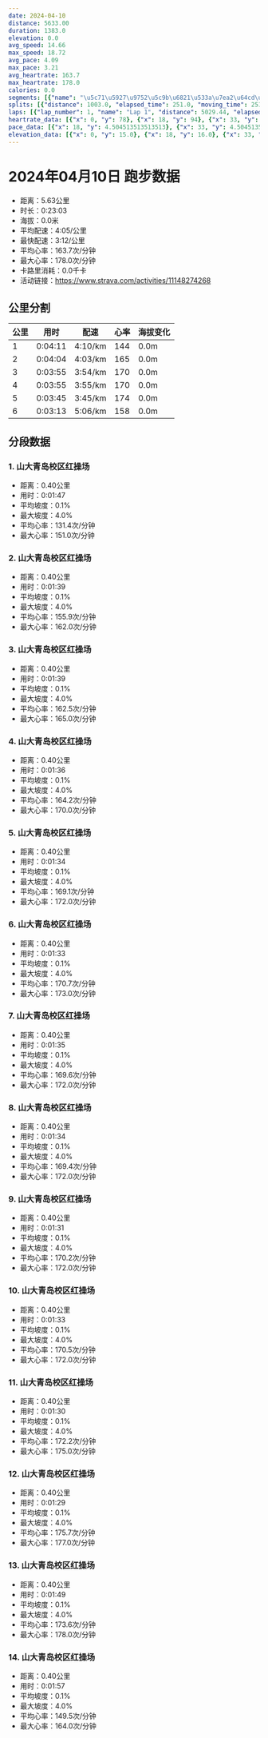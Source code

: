 ```yaml
---
date: 2024-04-10
distance: 5633.00
duration: 1383.0
elevation: 0.0
avg_speed: 14.66
max_speed: 18.72
avg_pace: 4.09
max_pace: 3.21
avg_heartrate: 163.7
max_heartrate: 178.0
calories: 0.0
segments: [{"name": "\u5c71\u5927\u9752\u5c9b\u6821\u533a\u7ea2\u64cd\u573a", "distance": 402.2, "elapsed_time": 107.0, "moving_time": 107.0, "average_heartrate": 131.4, "max_heartrate": 151.0, "average_grade": 0.1, "maximum_grade": 4.0, "elevation_difference": 1.0}, {"name": "\u5c71\u5927\u9752\u5c9b\u6821\u533a\u7ea2\u64cd\u573a", "distance": 402.2, "elapsed_time": 99.0, "moving_time": 99.0, "average_heartrate": 155.9, "max_heartrate": 162.0, "average_grade": 0.1, "maximum_grade": 4.0, "elevation_difference": 1.0}, {"name": "\u5c71\u5927\u9752\u5c9b\u6821\u533a\u7ea2\u64cd\u573a", "distance": 402.2, "elapsed_time": 99.0, "moving_time": 99.0, "average_heartrate": 162.5, "max_heartrate": 165.0, "average_grade": 0.1, "maximum_grade": 4.0, "elevation_difference": 1.0}, {"name": "\u5c71\u5927\u9752\u5c9b\u6821\u533a\u7ea2\u64cd\u573a", "distance": 402.2, "elapsed_time": 96.0, "moving_time": 96.0, "average_heartrate": 164.2, "max_heartrate": 170.0, "average_grade": 0.1, "maximum_grade": 4.0, "elevation_difference": 1.0}, {"name": "\u5c71\u5927\u9752\u5c9b\u6821\u533a\u7ea2\u64cd\u573a", "distance": 402.2, "elapsed_time": 94.0, "moving_time": 94.0, "average_heartrate": 169.1, "max_heartrate": 172.0, "average_grade": 0.1, "maximum_grade": 4.0, "elevation_difference": 1.0}, {"name": "\u5c71\u5927\u9752\u5c9b\u6821\u533a\u7ea2\u64cd\u573a", "distance": 402.2, "elapsed_time": 93.0, "moving_time": 93.0, "average_heartrate": 170.7, "max_heartrate": 173.0, "average_grade": 0.1, "maximum_grade": 4.0, "elevation_difference": 1.0}, {"name": "\u5c71\u5927\u9752\u5c9b\u6821\u533a\u7ea2\u64cd\u573a", "distance": 402.2, "elapsed_time": 95.0, "moving_time": 95.0, "average_heartrate": 169.6, "max_heartrate": 172.0, "average_grade": 0.1, "maximum_grade": 4.0, "elevation_difference": 1.0}, {"name": "\u5c71\u5927\u9752\u5c9b\u6821\u533a\u7ea2\u64cd\u573a", "distance": 402.2, "elapsed_time": 94.0, "moving_time": 94.0, "average_heartrate": 169.4, "max_heartrate": 172.0, "average_grade": 0.1, "maximum_grade": 4.0, "elevation_difference": 1.0}, {"name": "\u5c71\u5927\u9752\u5c9b\u6821\u533a\u7ea2\u64cd\u573a", "distance": 402.2, "elapsed_time": 91.0, "moving_time": 91.0, "average_heartrate": 170.2, "max_heartrate": 172.0, "average_grade": 0.1, "maximum_grade": 4.0, "elevation_difference": 1.0}, {"name": "\u5c71\u5927\u9752\u5c9b\u6821\u533a\u7ea2\u64cd\u573a", "distance": 402.2, "elapsed_time": 93.0, "moving_time": 93.0, "average_heartrate": 170.5, "max_heartrate": 172.0, "average_grade": 0.1, "maximum_grade": 4.0, "elevation_difference": 1.0}, {"name": "\u5c71\u5927\u9752\u5c9b\u6821\u533a\u7ea2\u64cd\u573a", "distance": 402.2, "elapsed_time": 90.0, "moving_time": 90.0, "average_heartrate": 172.2, "max_heartrate": 175.0, "average_grade": 0.1, "maximum_grade": 4.0, "elevation_difference": 1.0}, {"name": "\u5c71\u5927\u9752\u5c9b\u6821\u533a\u7ea2\u64cd\u573a", "distance": 402.2, "elapsed_time": 89.0, "moving_time": 89.0, "average_heartrate": 175.7, "max_heartrate": 177.0, "average_grade": 0.1, "maximum_grade": 4.0, "elevation_difference": 1.0}, {"name": "\u5c71\u5927\u9752\u5c9b\u6821\u533a\u7ea2\u64cd\u573a", "distance": 402.2, "elapsed_time": 109.0, "moving_time": 109.0, "average_heartrate": 173.6, "max_heartrate": 178.0, "average_grade": 0.1, "maximum_grade": 4.0, "elevation_difference": 1.0}, {"name": "\u5c71\u5927\u9752\u5c9b\u6821\u533a\u7ea2\u64cd\u573a", "distance": 402.2, "elapsed_time": 117.0, "moving_time": 117.0, "average_heartrate": 149.5, "max_heartrate": 164.0, "average_grade": 0.1, "maximum_grade": 4.0, "elevation_difference": 1.0}]
splits: [{"distance": 1003.0, "elapsed_time": 251.0, "moving_time": 251.0, "average_speed": 4.0, "pace": 4.166675, "average_heartrate": 144.60557768924303, "elevation_difference": 0.0, "split_number": 1}, {"distance": 1000.5, "elapsed_time": 244.0, "moving_time": 244.0, "average_speed": 4.1, "pace": 4.065048780487805, "average_heartrate": 165.48360655737704, "elevation_difference": 0.0, "split_number": 2}, {"distance": 1000.5, "elapsed_time": 235.0, "moving_time": 235.0, "average_speed": 4.26, "pace": 3.9123708920187794, "average_heartrate": 170.05957446808512, "elevation_difference": 0.0, "split_number": 3}, {"distance": 999.0, "elapsed_time": 235.0, "moving_time": 235.0, "average_speed": 4.25, "pace": 3.921576470588235, "average_heartrate": 170.08085106382978, "elevation_difference": 0.0, "split_number": 4}, {"distance": 1000.0, "elapsed_time": 225.0, "moving_time": 225.0, "average_speed": 4.44, "pace": 3.7537612612612605, "average_heartrate": 174.34666666666666, "elevation_difference": 0.0, "split_number": 5}, {"distance": 630.0, "elapsed_time": 193.0, "moving_time": 193.0, "average_speed": 3.26, "pace": 5.112484662576687, "average_heartrate": 158.25906735751295, "elevation_difference": 0.0, "split_number": 6}]
laps: [{"lap_number": 1, "name": "Lap 1", "distance": 5029.44, "elapsed_time": 1196.0, "moving_time": 1196.0, "average_speed": 4.21, "pace": 3.958836104513064, "average_heartrate": 164.7888888888889, "max_heartrate": 178, "start_date": "2024-04-10 18:00:40+00:00", "elevation_difference": 0.0}, {"lap_number": 2, "name": "Lap 2", "distance": 603.51, "elapsed_time": 187.0, "moving_time": 187.0, "average_speed": 3.23, "pace": 5.159969040247677, "average_heartrate": 157.2, "max_heartrate": 176, "start_date": "2024-04-10 18:20:37+00:00", "elevation_difference": 0.0}]
heartrate_data: [{"x": 0, "y": 78}, {"x": 18, "y": 94}, {"x": 33, "y": 130}, {"x": 47, "y": 134}, {"x": 62, "y": 138}, {"x": 76, "y": 142}, {"x": 89, "y": 147}, {"x": 103, "y": 149}, {"x": 117, "y": 151}, {"x": 132, "y": 153}, {"x": 145, "y": 157}, {"x": 158, "y": 155}, {"x": 172, "y": 157}, {"x": 186, "y": 159}, {"x": 200, "y": 158}, {"x": 214, "y": 161}, {"x": 229, "y": 161}, {"x": 242, "y": 164}, {"x": 255, "y": 162}, {"x": 269, "y": 163}, {"x": 285, "y": 163}, {"x": 298, "y": 160}, {"x": 312, "y": 163}, {"x": 327, "y": 163}, {"x": 341, "y": 161}, {"x": 354, "y": 161}, {"x": 368, "y": 165}, {"x": 382, "y": 166}, {"x": 396, "y": 167}, {"x": 408, "y": 170}, {"x": 423, "y": 170}, {"x": 436, "y": 167}, {"x": 449, "y": 167}, {"x": 462, "y": 169}, {"x": 476, "y": 170}, {"x": 489, "y": 172}, {"x": 502, "y": 171}, {"x": 517, "y": 172}, {"x": 531, "y": 169}, {"x": 543, "y": 171}, {"x": 556, "y": 170}, {"x": 568, "y": 171}, {"x": 582, "y": 171}, {"x": 595, "y": 173}, {"x": 610, "y": 168}, {"x": 623, "y": 169}, {"x": 635, "y": 169}, {"x": 648, "y": 172}, {"x": 662, "y": 171}, {"x": 676, "y": 168}, {"x": 689, "y": 170}, {"x": 702, "y": 171}, {"x": 715, "y": 169}, {"x": 728, "y": 168}, {"x": 740, "y": 169}, {"x": 754, "y": 168}, {"x": 769, "y": 170}, {"x": 782, "y": 171}, {"x": 794, "y": 171}, {"x": 807, "y": 169}, {"x": 820, "y": 169}, {"x": 833, "y": 170}, {"x": 847, "y": 170}, {"x": 861, "y": 170}, {"x": 873, "y": 170}, {"x": 887, "y": 172}, {"x": 900, "y": 170}, {"x": 912, "y": 172}, {"x": 925, "y": 170}, {"x": 938, "y": 170}, {"x": 954, "y": 171}, {"x": 966, "y": 171}, {"x": 979, "y": 170}, {"x": 991, "y": 172}, {"x": 1004, "y": 171}, {"x": 1017, "y": 172}, {"x": 1029, "y": 171}, {"x": 1043, "y": 174}, {"x": 1056, "y": 173}, {"x": 1069, "y": 174}, {"x": 1082, "y": 177}, {"x": 1095, "y": 176}, {"x": 1107, "y": 174}, {"x": 1119, "y": 175}, {"x": 1132, "y": 175}, {"x": 1145, "y": 176}, {"x": 1158, "y": 177}, {"x": 1171, "y": 178}, {"x": 1182, "y": 177}, {"x": 1194, "y": 176}, {"x": 1211, "y": 176}, {"x": 1232, "y": 175}, {"x": 1250, "y": 167}, {"x": 1267, "y": 163}, {"x": 1284, "y": 153}, {"x": 1301, "y": 150}, {"x": 1317, "y": 148}, {"x": 1334, "y": 146}, {"x": 1352, "y": 147}, {"x": 1369, "y": 147}]
pace_data: [{"x": 18, "y": 4.504513513513513}, {"x": 33, "y": 4.504513513513513}, {"x": 47, "y": 3.968261904761904}, {"x": 62, "y": 4.166675}, {"x": 76, "y": 3.623195652173913}, {"x": 89, "y": 3.968261904761904}, {"x": 103, "y": 3.968261904761904}, {"x": 117, "y": 4.065048780487805}, {"x": 132, "y": 4.504513513513513}, {"x": 145, "y": 3.968261904761904}, {"x": 158, "y": 3.7037111111111107}, {"x": 172, "y": 4.166675}, {"x": 186, "y": 4.2735128205128206}, {"x": 200, "y": 4.385973684210526}, {"x": 214, "y": 4.166675}, {"x": 229, "y": 4.2735128205128206}, {"x": 242, "y": 3.623195652173913}, {"x": 255, "y": 3.875976744186046}, {"x": 269, "y": 4.385973684210526}, {"x": 285, "y": 5.747137931034483}, {"x": 298, "y": 3.546106382978723}, {"x": 312, "y": 4.166675}, {"x": 327, "y": 4.385973684210526}, {"x": 341, "y": 3.7037111111111107}, {"x": 354, "y": 3.875976744186046}, {"x": 368, "y": 4.504513513513513}, {"x": 382, "y": 4.2735128205128206}, {"x": 396, "y": 4.065048780487805}, {"x": 408, "y": 3.7037111111111107}, {"x": 423, "y": 4.2735128205128206}, {"x": 436, "y": 3.787886363636363}, {"x": 449, "y": 3.546106382978723}, {"x": 462, "y": 4.761914285714285}, {"x": 476, "y": 3.968261904761904}, {"x": 489, "y": 4.2735128205128206}, {"x": 502, "y": 3.7037111111111107}, {"x": 517, "y": 4.504513513513513}, {"x": 531, "y": 3.7037111111111107}, {"x": 543, "y": 3.787886363636363}, {"x": 556, "y": 4.504513513513513}, {"x": 568, "y": 3.3333399999999997}, {"x": 582, "y": 3.4722291666666667}, {"x": 595, "y": 3.623195652173913}, {"x": 610, "y": 4.629638888888889}, {"x": 623, "y": 3.787886363636363}, {"x": 635, "y": 3.546106382978723}, {"x": 648, "y": 4.166675}, {"x": 662, "y": 3.7037111111111107}, {"x": 676, "y": 3.546106382978723}, {"x": 689, "y": 4.065048780487805}, {"x": 702, "y": 3.968261904761904}, {"x": 715, "y": 4.065048780487805}, {"x": 728, "y": 3.546106382978723}, {"x": 740, "y": 3.787886363636363}, {"x": 754, "y": 3.4722291666666667}, {"x": 769, "y": 3.875976744186046}, {"x": 782, "y": 3.787886363636363}, {"x": 794, "y": 3.4722291666666667}, {"x": 807, "y": 3.787886363636363}, {"x": 820, "y": 3.787886363636363}, {"x": 833, "y": 3.787886363636363}, {"x": 847, "y": 3.968261904761904}, {"x": 861, "y": 4.2735128205128206}, {"x": 873, "y": 3.623195652173913}, {"x": 887, "y": 4.166675}, {"x": 900, "y": 3.7037111111111107}, {"x": 912, "y": 3.546106382978723}, {"x": 925, "y": 3.7037111111111107}, {"x": 938, "y": 3.968261904761904}, {"x": 954, "y": 4.901970588235294}, {"x": 966, "y": 3.787886363636363}, {"x": 979, "y": 4.166675}, {"x": 991, "y": 3.787886363636363}, {"x": 1004, "y": 3.787886363636363}, {"x": 1017, "y": 3.4722291666666667}, {"x": 1029, "y": 3.7037111111111107}, {"x": 1043, "y": 4.385973684210526}, {"x": 1056, "y": 3.875976744186046}, {"x": 1069, "y": 4.385973684210526}, {"x": 1082, "y": 3.401367346938775}, {"x": 1095, "y": 3.968261904761904}, {"x": 1107, "y": 3.546106382978723}, {"x": 1119, "y": 3.401367346938775}, {"x": 1132, "y": 4.166675}, {"x": 1145, "y": 3.875976744186046}, {"x": 1158, "y": 4.065048780487805}, {"x": 1171, "y": 3.7037111111111107}, {"x": 1182, "y": 3.546106382978723}, {"x": 1194, "y": 3.2679803921568626}, {"x": 1211, "y": 6.172851851851851}, {"x": 1232, "y": 6.172851851851851}, {"x": 1250, "y": 5.5555666666666665}, {"x": 1267, "y": 5.747137931034483}, {"x": 1284, "y": 4.901970588235294}, {"x": 1301, "y": 4.761914285714285}, {"x": 1317, "y": 4.901970588235294}, {"x": 1334, "y": 5.376354838709677}, {"x": 1352, "y": 5.050515151515151}, {"x": 1369, "y": 4.901970588235294}]
elevation_data: [{"x": 0, "y": 15.0}, {"x": 18, "y": 16.0}, {"x": 33, "y": 16.0}, {"x": 47, "y": 16.0}, {"x": 62, "y": 16.0}, {"x": 76, "y": 16.0}, {"x": 89, "y": 16.0}, {"x": 103, "y": 15.0}, {"x": 117, "y": 14.0}, {"x": 132, "y": 15.0}, {"x": 145, "y": 15.0}, {"x": 158, "y": 15.0}, {"x": 172, "y": 15.0}, {"x": 186, "y": 15.0}, {"x": 200, "y": 15.0}, {"x": 214, "y": 15.0}, {"x": 229, "y": 15.0}, {"x": 242, "y": 15.0}, {"x": 255, "y": 15.0}, {"x": 269, "y": 15.0}, {"x": 285, "y": 15.0}, {"x": 298, "y": 15.0}, {"x": 312, "y": 15.0}, {"x": 327, "y": 15.0}, {"x": 341, "y": 15.0}, {"x": 354, "y": 15.0}, {"x": 368, "y": 15.0}, {"x": 382, "y": 15.0}, {"x": 396, "y": 15.0}, {"x": 408, "y": 15.0}, {"x": 423, "y": 15.0}, {"x": 436, "y": 15.0}, {"x": 449, "y": 15.0}, {"x": 462, "y": 15.0}, {"x": 476, "y": 15.0}, {"x": 489, "y": 15.0}, {"x": 502, "y": 15.0}, {"x": 517, "y": 15.0}, {"x": 531, "y": 15.0}, {"x": 543, "y": 15.0}, {"x": 556, "y": 15.0}, {"x": 568, "y": 15.0}, {"x": 582, "y": 15.0}, {"x": 595, "y": 15.0}, {"x": 610, "y": 15.0}, {"x": 623, "y": 15.0}, {"x": 635, "y": 15.0}, {"x": 648, "y": 15.0}, {"x": 662, "y": 15.0}, {"x": 676, "y": 15.0}, {"x": 689, "y": 15.0}, {"x": 702, "y": 15.0}, {"x": 715, "y": 15.0}, {"x": 728, "y": 15.0}, {"x": 740, "y": 15.0}, {"x": 754, "y": 15.0}, {"x": 769, "y": 15.0}, {"x": 782, "y": 15.0}, {"x": 794, "y": 15.0}, {"x": 807, "y": 15.0}, {"x": 820, "y": 15.0}, {"x": 833, "y": 15.0}, {"x": 847, "y": 15.0}, {"x": 861, "y": 15.0}, {"x": 873, "y": 15.0}, {"x": 887, "y": 15.0}, {"x": 900, "y": 15.0}, {"x": 912, "y": 15.0}, {"x": 925, "y": 15.0}, {"x": 938, "y": 15.0}, {"x": 954, "y": 15.0}, {"x": 966, "y": 15.0}, {"x": 979, "y": 15.0}, {"x": 991, "y": 15.0}, {"x": 1004, "y": 15.0}, {"x": 1017, "y": 15.0}, {"x": 1029, "y": 15.0}, {"x": 1043, "y": 15.0}, {"x": 1056, "y": 15.0}, {"x": 1069, "y": 15.0}, {"x": 1082, "y": 15.0}, {"x": 1095, "y": 15.0}, {"x": 1107, "y": 15.0}, {"x": 1119, "y": 15.0}, {"x": 1132, "y": 15.0}, {"x": 1145, "y": 15.0}, {"x": 1158, "y": 15.0}, {"x": 1171, "y": 15.0}, {"x": 1182, "y": 15.0}, {"x": 1194, "y": 15.0}, {"x": 1211, "y": 15.0}, {"x": 1232, "y": 15.0}, {"x": 1250, "y": 15.0}, {"x": 1267, "y": 15.0}, {"x": 1284, "y": 15.0}, {"x": 1301, "y": 15.0}, {"x": 1317, "y": 15.0}, {"x": 1334, "y": 15.0}, {"x": 1352, "y": 15.0}, {"x": 1369, "y": 15.0}]
---
```


# 2024年04月10日 跑步数据

- 距离：5.63公里
- 时长：0:23:03
- 海拔：0.0米
- 平均配速：4:05/公里
- 最快配速：3:12/公里
- 平均心率：163.7次/分钟
- 最大心率：178.0次/分钟
- 卡路里消耗：0.0千卡
- 活动链接：https://www.strava.com/activities/11148274268

## 公里分割

| 公里 | 用时 | 配速 | 心率 | 海拔变化 |
|------|------|------|------|------|
| 1 | 0:04:11 | 4:10/km | 144 | 0.0m |
| 2 | 0:04:04 | 4:03/km | 165 | 0.0m |
| 3 | 0:03:55 | 3:54/km | 170 | 0.0m |
| 4 | 0:03:55 | 3:55/km | 170 | 0.0m |
| 5 | 0:03:45 | 3:45/km | 174 | 0.0m |
| 6 | 0:03:13 | 5:06/km | 158 | 0.0m |


## 分段数据

### 1. 山大青岛校区红操场

- 距离：0.40公里
- 用时：0:01:47
- 平均坡度：0.1%
- 最大坡度：4.0%
- 平均心率：131.4次/分钟
- 最大心率：151.0次/分钟

### 2. 山大青岛校区红操场

- 距离：0.40公里
- 用时：0:01:39
- 平均坡度：0.1%
- 最大坡度：4.0%
- 平均心率：155.9次/分钟
- 最大心率：162.0次/分钟

### 3. 山大青岛校区红操场

- 距离：0.40公里
- 用时：0:01:39
- 平均坡度：0.1%
- 最大坡度：4.0%
- 平均心率：162.5次/分钟
- 最大心率：165.0次/分钟

### 4. 山大青岛校区红操场

- 距离：0.40公里
- 用时：0:01:36
- 平均坡度：0.1%
- 最大坡度：4.0%
- 平均心率：164.2次/分钟
- 最大心率：170.0次/分钟

### 5. 山大青岛校区红操场

- 距离：0.40公里
- 用时：0:01:34
- 平均坡度：0.1%
- 最大坡度：4.0%
- 平均心率：169.1次/分钟
- 最大心率：172.0次/分钟

### 6. 山大青岛校区红操场

- 距离：0.40公里
- 用时：0:01:33
- 平均坡度：0.1%
- 最大坡度：4.0%
- 平均心率：170.7次/分钟
- 最大心率：173.0次/分钟

### 7. 山大青岛校区红操场

- 距离：0.40公里
- 用时：0:01:35
- 平均坡度：0.1%
- 最大坡度：4.0%
- 平均心率：169.6次/分钟
- 最大心率：172.0次/分钟

### 8. 山大青岛校区红操场

- 距离：0.40公里
- 用时：0:01:34
- 平均坡度：0.1%
- 最大坡度：4.0%
- 平均心率：169.4次/分钟
- 最大心率：172.0次/分钟

### 9. 山大青岛校区红操场

- 距离：0.40公里
- 用时：0:01:31
- 平均坡度：0.1%
- 最大坡度：4.0%
- 平均心率：170.2次/分钟
- 最大心率：172.0次/分钟

### 10. 山大青岛校区红操场

- 距离：0.40公里
- 用时：0:01:33
- 平均坡度：0.1%
- 最大坡度：4.0%
- 平均心率：170.5次/分钟
- 最大心率：172.0次/分钟

### 11. 山大青岛校区红操场

- 距离：0.40公里
- 用时：0:01:30
- 平均坡度：0.1%
- 最大坡度：4.0%
- 平均心率：172.2次/分钟
- 最大心率：175.0次/分钟

### 12. 山大青岛校区红操场

- 距离：0.40公里
- 用时：0:01:29
- 平均坡度：0.1%
- 最大坡度：4.0%
- 平均心率：175.7次/分钟
- 最大心率：177.0次/分钟

### 13. 山大青岛校区红操场

- 距离：0.40公里
- 用时：0:01:49
- 平均坡度：0.1%
- 最大坡度：4.0%
- 平均心率：173.6次/分钟
- 最大心率：178.0次/分钟

### 14. 山大青岛校区红操场

- 距离：0.40公里
- 用时：0:01:57
- 平均坡度：0.1%
- 最大坡度：4.0%
- 平均心率：149.5次/分钟
- 最大心率：164.0次/分钟

